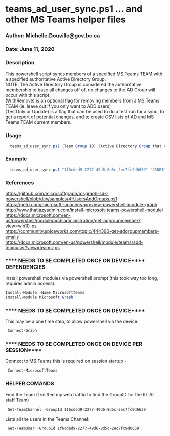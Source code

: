 
# teams_ad_user_sync.ps1 ... and other MS Teams helper files

### Author: Michelle.Douville@gov.bc.ca

### Date: June 11, 2020

### Description

This powershell script syncs members of a specified MS Teams TEAM with a specified authoritative Active Directory Group.<BR>
NOTE: The Active Directory Group is considered the authoritative membership to base all changes off of, no changes to the AD Group will occur with this script.<BR>
(WithRemove) is an optional flag for removing members from a MS Teams TEAM (ie. leave out if you only want to ADD users)<BR>
(TestOnly or Update) is a flag that can be used to do a test run for a sync, to get a report of potential changes, and to create CSV lists of AD and MS Teams TEAM current members.<BR>

### Usage

``` powershell
  teams_ad_user_sync.ps1 (Team Group ID) (Active Directory Group that contain Members to add or remove from MS Teams TEAM) (WithRemove flag) (TestOnly or Update flag)
```

### Example

``` powershell
  teams_ad_user_sync.ps1 "1f6cded9-2277-49d6-8d5c-2ec7fc9d6639" "CSNRIMIT" "WithRemove" "TestOnly"
```

### References

<https://github.com/microsoftgraph/msgraph-sdk-powershell/blob/dev/samples/4-UsersAndGroups.ps1><BR>
<https://petri.com/microsoft-launches-preview-powershell-module-graph><BR>
<http://www.thatlazyadmin.com/install-microsoft-teams-powershell-module/><BR>
<https://docs.microsoft.com/en-us/powershell/module/addsadministration/get-adgroupmember?view=win10-ps><BR>
<https://community.spiceworks.com/topic/444390-get-adgroupmembers-emails><BR>
<https://docs.microsoft.com/en-us/powershell/module/teams/add-teamuser?view=teams-ps><BR>

### **** NEEDS TO BE COMPLETED ONCE ON DEVICE**** DEPENDENCIES

Install powershell modules via powershell prompt (this took way too long, requires admin access):

 ``` powershell
 Install-Module -Name MicrosoftTeams
 Install-module Microsoft.Graph
 ```

### **** NEEDS TO BE COMPLETED ONCE ON DEVICE****

This may be a one time step, to allow powershell via the device:
``` powershell
 Connect-Graph
 ```

### **** NEEDS TO BE COMPLETED ONCE ON DEVICE PER SESSION****

Connect to MS Teams this is required on session startup -
``` powershell
 Connect-MicrosoftTeams
 ```

### HELPER COMANDS

Find the Team (I sniffed my web traffic to find the GroupID for the IIT All staff Team)
``` powershell
 Get-TeamChannel -GroupId 1f6cded9-2277-49d6-8d5c-2ec7fc9d6639  
 ```

Lists all the users in the Teams Channel:
``` powershell
 Get-TeamUser -GroupId 1f6cded9-2277-49d6-8d5c-2ec7fc9d6639
 ```